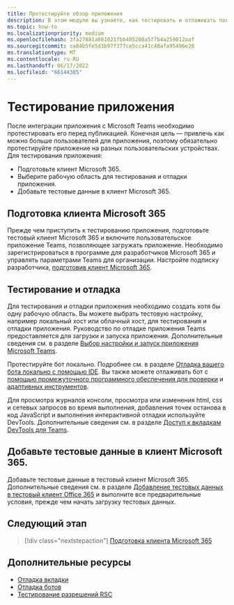 ```yaml
---
title: Протестируйте обзор приложения
description: В этом модуле вы узнаете, как тестировать и отлаживать пользовательское приложение Teams в Microsoft 365 и добавлять тестовые данные в Microsoft 365 клиента.
ms.topic: how-to
ms.localizationpriority: medium
ms.openlocfilehash: 3fa27881a081021fbb405208a5f7b4a259012aaf
ms.sourcegitcommit: ca84b5fe5d3b97f377ce5cca41c48afa95496e28
ms.translationtype: MT
ms.contentlocale: ru-RU
ms.lasthandoff: 06/17/2022
ms.locfileid: "66144385"
---
```

# <a name="test-your-app"></a>Тестирование приложения

После интеграции приложения с Microsoft Teams необходимо протестировать его перед публикацией. Конечная цель — привлечь как можно больше пользователей для приложения, поэтому обязательно протестируйте приложение на разных пользовательских устройствах. Для тестирования приложения:

* Подготовьте клиент Microsoft 365.
* Выберите рабочую область для тестирования и отладки приложения.
* Добавьте тестовые данные в клиент Microsoft 365.

## <a name="prepare-your-microsoft-365-tenant"></a>Подготовка клиента Microsoft 365

Прежде чем приступить к тестированию приложения, подготовьте тестовый клиент Microsoft 365 и включите пользовательское приложение Teams, позволяющее загружать приложение. Необходимо зарегистрироваться в программе для разработчиков Microsoft 365 и управлять параметрами Teams для организации. Настройте подписку разработчика, [подготовив клиент Microsoft 365](~/concepts/build-and-test/prepare-your-o365-tenant.md).

## <a name="test-and-debug"></a>Тестирование и отладка

Для тестирования и отладки приложения необходимо создать хотя бы одну рабочую область. Вы можете выбрать тестовую настройку, например локальный хост или облачный хост, для тестирования и отладки приложения. Руководство по отладке приложения Teams предоставляется для загрузки и запуска приложения. Дополнительные сведения см. в разделе [Выбор настройки и запуск приложения Microsoft Teams](~/concepts/build-and-test/debug.md).

Протестируйте бот локально. Подробнее см. в разделе [Отладка вашего бота локально с помощью IDE](~/bots/how-to/debug/locally-with-an-ide.md). Вы также можете отлаживать бот с [помощью промежуточного программного обеспечения для проверки](/azure/bot-service/bot-service-debug-inspection-middleware?view=azure-bot-service-4.0&tabs=csharp&preserve-view=true) и [адаптивных инструментов](/azure/bot-service/bot-service-debug-adaptive-tools?view=azure-bot-service-4.0&preserve-view=true).

Для просмотра журналов консоли, просмотра или изменения html, css и сетевых запросов во время выполнения, добавления точек останова в код JavaScript и выполнения интерактивной отладки используйте DevTools. Дополнительные сведения см. в разделе [Доступ к вкладкам DevTools для Teams](~/tabs/how-to/developer-tools.md).

## <a name="add-test-data-to-your-microsoft-365-tenant"></a>Добавьте тестовые данные в клиент Microsoft 365.

Добавьте тестовые данные в тестовый клиент Microsoft 365. Дополнительные сведения см. в разделе [Добавление тестовых данных в тестовый клиент Office 365](~/concepts/build-and-test/test-data.md) и выполните все предварительные условия, прежде чем начать загрузку тестовых данных.

## <a name="next-step"></a>Следующий этап

> [!div class="nextstepaction"]
> [Подготовка клиента Microsoft 365](~/concepts/build-and-test/prepare-your-o365-tenant.md)

## <a name="see-also"></a>Дополнительные ресурсы

* [Отладка вкладки](~/tabs/how-to/developer-tools.md)
* [Отладка ботов](~/bots/how-to/debug/locally-with-an-ide.md)
* [Тестирование разрешений RSC](~/graph-api/rsc/test-resource-specific-consent.md)
